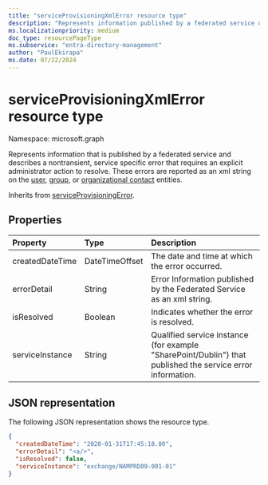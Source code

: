 ```yaml
---
title: "serviceProvisioningXmlError resource type"
description: "Represents information published by a federated service describing a nontransient, service-specific error regarding the properties or link from an object that is represented as an xml string"
ms.localizationpriority: medium
doc_type: resourcePageType
ms.subservice: "entra-directory-management"
author: "PaulEkirapa"
ms.date: 07/22/2024
---
```


# serviceProvisioningXmlError resource type

Namespace: microsoft.graph

Represents information that is published by a federated service and describes a nontransient, service specific error that requires an explicit administrator action to resolve. These errors are reported as an xml string on the [user](user.md), [group](group.md), or [organizational contact](orgcontact.md) entities.

Inherits from [serviceProvisioningError](../resources/serviceprovisioningerror.md).

## Properties

| Property        | Type           | Description                                                                                                |
| :-------------- | :------------- | :--------------------------------------------------------------------------------------------------------- |
| createdDateTime | DateTimeOffset | The date and time at which the error occurred.                                                             |
| errorDetail     | String         | Error Information published by the Federated Service as an xml string.                                     |
| isResolved      | Boolean        | Indicates whether the error is resolved.                                                                   |
| serviceInstance | String         | Qualified service instance (for example "SharePoint/Dublin") that published the service error information. |

## JSON representation

The following JSON representation shows the resource type.

<!-- {
  "blockType": "resource",
  "optionalProperties": [
  ],
  "@odata.type": "microsoft.graph.serviceProvisioningXmlError"
}-->

```json
{
  "createdDateTime": "2020-01-31T17:45:18.00",
  "errorDetail": "<a/>",
  "isResolved": false,
  "serviceInstance": "exchange/NAMPRD09-001-01"
}
```
